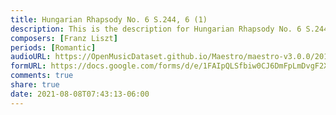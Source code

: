 ```yaml
---
title: Hungarian Rhapsody No. 6 S.244, 6 (1)
description: This is the description for Hungarian Rhapsody No. 6 S.244, 6 by Franz Liszt
composers: [Franz Liszt]
periods: [Romantic]
audioURL: https://OpenMusicDataset.github.io/Maestro/maestro-v3.0.0/2017/MIDI-Unprocessed_043_PIANO043_MID--AUDIO-split_07-06-17_Piano-e_1-03_wav--4.midi
formURL: https://docs.google.com/forms/d/e/1FAIpQLSfbiw0CJ6DmFpLmDvgF2XiqAOeEYuWL2epVGC4BImlObIkWmQ/viewform
comments: true
share: true
date: 2021-08-08T07:43:13-06:00
---
```

